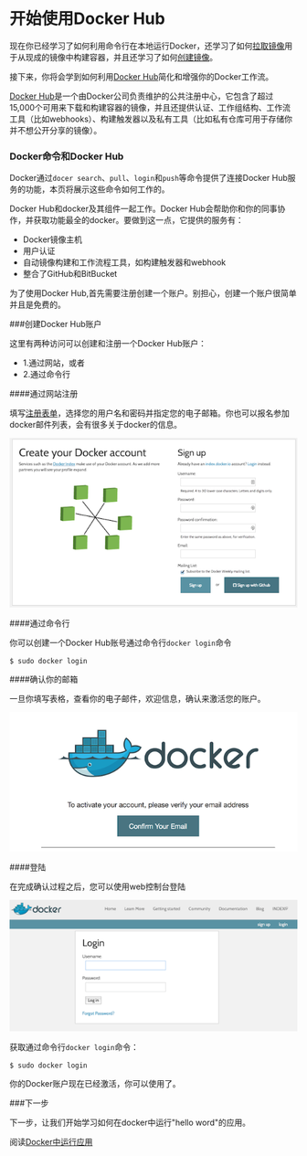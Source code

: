 开始使用Docker Hub
===

现在你已经学习了如何利用命令行在本地运行Docker，还学习了如何[拉取镜像](usingdocker.md)用于从现成的镜像中构建容器，并且还学习了如何[创建镜像](dockerimages.md)。

接下来，你将会学到如何利用[Docker Hub](https://hub.docker.com)简化和增强你的Docker工作流。

[Docker Hub](https://hub.docker.com)是一个由Docker公司负责维护的公共注册中心，它包含了超过15,000个可用来下载和构建容器的镜像，并且还提供认证、工作组结构、工作流工具（比如webhooks）、构建触发器以及私有工具（比如私有仓库可用于存储你并不想公开分享的镜像）。

### Docker命令和Docker Hub

Docker通过`docer search`、`pull`、`login`和`push`等命令提供了连接Docker Hub服务的功能，本页将展示这些命令如何工作的。

Docker Hub和docker及其组件一起工作。Docker Hub会帮助你和你的同事协作，并获取功能最全的docker。要做到这一点，它提供的服务有：

- Docker镜像主机
- 用户认证
- 自动镜像构建和工作流程工具，如构建触发器和webhook
- 整合了GitHub和BitBucket

为了使用Docker Hub,首先需要注册创建一个账户。别担心，创建一个账户很简单并且是免费的。

###创建Docker Hub账户

这里有两种访问可以创建和注册一个Docker Hub账户：

- 1.通过网站，或者
- 2.通过命令行

####通过网站注册

填写[注册表单](https://hub.docker.com/account/signup/)，选择您的用户名和密码并指定您的电子邮箱。你也可以报名参加docker邮件列表，会有很多关于docker的信息。

![](../images/register-web.png)

####通过命令行

你可以创建一个Docker Hub账号通过命令行`docker login`命令

	$ sudo docker login

####确认你的邮箱

一旦你填写表格，查看你的电子邮件，欢迎信息，确认来激活您的账户。

![](../images/register-confirm.png)

####登陆

在完成确认过程之后，您可以使用web控制台登陆

![](../images/login-web.png)

获取通过命令行`docker login`命令：

	$ sudo docker login

你的Docker账户现在已经激活，你可以使用了。

###下一步

下一步，让我们开始学习如何在docker中运行"hello word"的应用。

阅读[Docker中运行应用](dockerizing.md)

	
